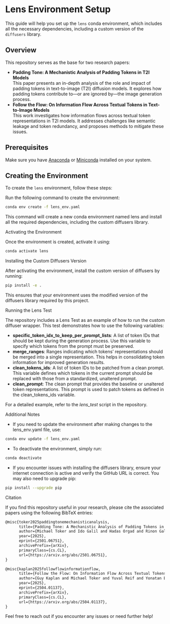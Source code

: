 # Lens Environment Setup

This guide will help you set up the `lens` conda environment, which includes all the necessary dependencies, including a custom version of the `diffusers` library.

## Overview

This repository serves as the base for two research papers:
- **Padding Tone: A Mechanistic Analysis of Padding Tokens in T2I Models**  
  This paper presents an in-depth analysis of the role and impact of padding tokens in text-to-image (T2I) diffusion models. It explores how padding tokens contribute to—or are ignored by—the image generation process.
- **Follow the Flow: On Information Flow Across Textual Tokens in Text-to-Image Models**  
  This work investigates how information flows across textual token representations in T2I models. It addresses challenges like semantic leakage and token redundancy, and proposes methods to mitigate these issues.

## Prerequisites

Make sure you have [Anaconda](https://www.anaconda.com/products/distribution) or [Miniconda](https://docs.conda.io/en/latest/miniconda.html) installed on your system.

## Creating the Environment

To create the `lens` environment, follow these steps:

Run the following command to create the environment:

```bash
conda env create -f lens_env.yaml
```

This command will create a new conda environment named lens and install all the required dependencies, including the custom diffusers library.

Activating the Environment

Once the environment is created, activate it using:

```bash
conda activate lens
```

Installing the Custom Diffusers Version

After activating the environment, install the custom version of diffusers by running:

```bash
pip install -e .
```

This ensures that your environment uses the modified version of the diffusers library required by this project.

Running the Lens Test

The repository includes a Lens Test as an example of how to run the custom diffuser wrapper. 
This test demonstrates how to use the following variables:


- **specific_token_idx_to_keep_per_prompt_lists**: A list of token IDs that should be kept during the generation process. Use this variable to specify which tokens from the prompt must be preserved.
- **merge_ranges**: Ranges indicating which tokens’ representations should be merged into a single representation. This helps in consolidating token information for improved generation results.
- **clean_tokens_ids**: A list of token IDs to be patched from a clean prompt. This variable defines which tokens in the current prompt should be replaced with those from a standardized, unaltered prompt.
- **clean_prompt**: The clean prompt that provides the baseline or unaltered token representations. This prompt is used to patch tokens as defined in the clean_tokens_ids variable.

For a detailed example, refer to the _lens_test_ script in the repository.

Additional Notes
- If you need to update the environment after making changes to the lens_env.yaml file, use:

```bash
conda env update -f lens_env.yaml
```

- To deactivate the environment, simply run:

```bash
conda deactivate
```

- If you encounter issues with installing the diffusers library, ensure your internet connection is active and verify the GitHub URL is correct. You may also need to upgrade pip:

```bash
pip install --upgrade pip
```


Citation

If you find this repository useful in your research, please cite the associated papers using the following BibTeX entries:

```latex
@misc{toker2025paddingtonemechanisticanalysis,
      title={Padding Tone: A Mechanistic Analysis of Padding Tokens in T2I Models}, 
      author={Michael Toker and Ido Galil and Hadas Orgad and Rinon Gal and Yoad Tewel and Gal Chechik and Yonatan Belinkov},
      year={2025},
      eprint={2501.06751},
      archivePrefix={arXiv},
      primaryClass={cs.CL},
      url={https://arxiv.org/abs/2501.06751}, 
}
```

```latex
@misc{kaplan2025followflowinformationflow,
      title={Follow the Flow: On Information Flow Across Textual Tokens in Text-to-Image Models}, 
      author={Guy Kaplan and Michael Toker and Yuval Reif and Yonatan Belinkov and Roy Schwartz},
      year={2025},
      eprint={2504.01137},
      archivePrefix={arXiv},
      primaryClass={cs.CL},
      url={https://arxiv.org/abs/2504.01137}, 
}
```

Feel free to reach out if you encounter any issues or need further help!
